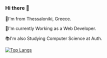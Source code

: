 ### Hi there 👋

📌I'm from Thessaloniki, Greece.

📎I'm currently Working as a Web Developer.

📚I'm also Studying Computer Science at Auth.

[![Top Langs](https://github-readme-stats.vercel.app/api/top-langs/?username=AndreasGeorgantzelis&layout=donut#gh-dark-mode-only)](https://github.com/anuraghazra/github-readme-stats&bg_color="dark"#gh-dark-mode-only)


